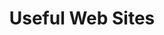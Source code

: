 ---
layout: category
title: "Useful Web Sites"
group: introduction-to-edtech
category: useful-web-sites
permalink: /introduction-to-edtech/useful-web-sites
sidebar:
  nav: "side-nav"
---
